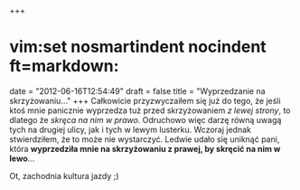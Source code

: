 +++
# vim:set nosmartindent nocindent ft=markdown:
date = "2012-06-16T12:54:49"
draft = false
title = "Wyprzedzanie na skrzyżowaniu..."
+++
Całkowicie przyzwyczaiłem się już do tego, że jeśli ktoś mnie panicznie
wyprzedza tuż przed skrzyżowaniem _z lewej strony_, to dlatego że _skręca na
nim w prawo_. Odruchowo więc darzę równą uwagą tych na drugiej ulicy, jak i
tych w lewym lusterku. Wczoraj jednak stwierdziłem, że to może nie wystarczyć.
Ledwie udało się uniknąć pani, która **wyprzedziła mnie na skrzyżowaniu z
prawej, by skręcić na nim w lewo**...

Ot, zachodnia kultura jazdy ;)

